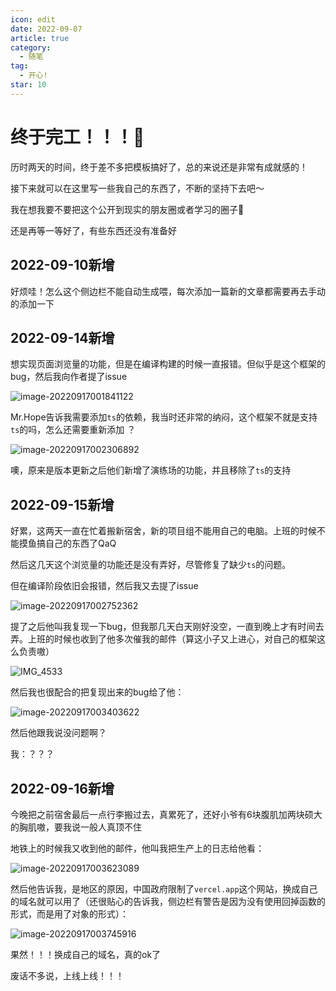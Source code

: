 ```yaml
---
icon: edit
date: 2022-09-07
article: true
category:
  - 随笔
tag:
  - 开心!
star: 10
---
```

# 终于完工！！！🎉

历时两天的时间，终于差不多把模板搞好了，总的来说还是非常有成就感的！

接下来就可以在这里写一些我自己的东西了，不断的坚持下去吧～

我在想我要不要把这个公开到现实的朋友圈或者学习的圈子🤔

还是再等一等好了，有些东西还没有准备好


## 2022-09-10新增

好烦哇！怎么这个侧边栏不能自动生成喂，每次添加一篇新的文章都需要再去手动的添加一下

## 2022-09-14新增
想实现页面浏览量的功能，但是在编译构建的时候一直报错。但似乎是这个框架的bug，然后我向作者提了issue

![image-20220917001841122](https://xingqiu-tuchuang-1256524210.cos.ap-shanghai.myqcloud.com/7374/image-20220917001841122.png)

Mr.Hope告诉我需要添加`ts`的依赖，我当时还非常的纳闷，这个框架不就是支持`ts`的吗，怎么还需要重新添加 ？

![image-20220917002306892](https://xingqiu-tuchuang-1256524210.cos.ap-shanghai.myqcloud.com/7374/image-20220917002306892.png)

噢，原来是版本更新之后他们新增了演练场的功能，并且移除了`ts`的支持

## 2022-09-15新增

好累，这两天一直在忙着搬新宿舍，新的项目组不能用自己的电脑。上班的时候不能摸鱼搞自己的东西了QaQ

然后这几天这个浏览量的功能还是没有弄好，尽管修复了缺少`ts`的问题。

但在编译阶段依旧会报错，然后我又去提了issue

![image-20220917002752362](https://xingqiu-tuchuang-1256524210.cos.ap-shanghai.myqcloud.com/7374/image-20220917002752362.png)

提了之后他叫我复现一下bug，但我那几天白天刚好没空，一直到晚上才有时间去弄。上班的时候也收到了他多次催我的邮件（算这小子又上进心，对自己的框架这么负责嗷）

![IMG_4533](https://xingqiu-tuchuang-1256524210.cos.ap-shanghai.myqcloud.com/7374/IMG_4533.png)

然后我也很配合的把复现出来的bug给了他：

![image-20220917003403622](https://xingqiu-tuchuang-1256524210.cos.ap-shanghai.myqcloud.com/7374/image-20220917003403622.png)

然后他跟我说没问题啊？

我：？？？

## 2022-09-16新增

今晚把之前宿舍最后一点行李搬过去，真累死了，还好小爷有6块腹肌加两块硕大的胸肌嗷，要我说一般人真顶不住

地铁上的时候我又收到他的邮件，他叫我把生产上的日志给他看：

![image-20220917003623089](https://xingqiu-tuchuang-1256524210.cos.ap-shanghai.myqcloud.com/7374/image-20220917003623089.png)

然后他告诉我，是地区的原因，中国政府限制了`vercel.app`这个网站，换成自己的域名就可以用了（还很贴心的告诉我，侧边栏有警告是因为没有使用回掉函数的形式，而是用了对象的形式）：

![image-20220917003745916](https://xingqiu-tuchuang-1256524210.cos.ap-shanghai.myqcloud.com/7374/image-20220917003745916.png)

果然！！！换成自己的域名，真的ok了





废话不多说，上线上线！！！
